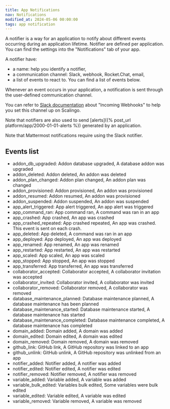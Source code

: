 ```yaml
---
title: App Notifications
nav: Notifications
modified_at: 2024-05-06 00:00:00
tags: app notification
---
```


A notifier is a way for an application to notify about different events occurring during an
application lifetime. Notifier are defined per application. You can find the settings into the
"Notifications" tab of your app.

A notifier have:
* a name: help you identify a notifier,
* a communication channel: Slack, webhook, Rocket.Chat, email,
* a list of events to react to. You can find a list of events below.

Whenever an event occurs in your application, a notification is sent through the user-defined
communication channel.

You can refer to [Slack
documentation](https://get.slack.help/hc/en-us/articles/115005265063-Incoming-WebHooks-for-Slack#set-up-incoming-webhooks)
about "Incoming Webhooks" to help you set this channel up on Scalingo.

Note that notifiers are also used to send [alerts]({% post_url platform/app/2000-01-01-alerts %})
generated by an application.

Note that Mattermost notifications require using the Slack notifier.

## Events list

* addon_db_upgraded: Addon database upgraded, A database addon was upgraded
* addon_deleted: Addon deleted, An addon was deleted
* addon_plan_changed: Addon plan changed, An addon plan was changed
* addon_provisioned: Addon provisioned, An addon was provisioned
* addon_resumed: Addon resumed, An addon was provisioned
* addon_suspended: Addon suspended, An addon was suspended
* app_alert_triggered: App alert triggered, An app alert was triggered
* app_command_ran: App command ran, A command was ran in an app
* app_crashed: App crashed, An app was crashed
* app_crashed_repeated: App crashed repeated, An app was crashed. This event is sent on each crash.
* app_deleted: App deleted, A command was ran in an app
* app_deployed: App deployed, An app was deployed
* app_renamed: App renamed, An app was renamed
* app_restarted: App restarted, An app was restarted
* app_scaled: App scaled, An app was scaled
* app_stopped: App stopped, An app was stopped
* app_transferred: App transferred, An app was transferred
* collaborator_accepted: Collaborator accepted, A collaborator invitation was accepted
* collaborator_invited: Collaborator invited, A collaborator was invited
* collaborator_removed: Collaborator removed, A collaborator was removed
* database_maintenance_planned: Database maintenance planned, A database maintenance has been planned
* database_maintenance_started: Database maintenance started, A database maintenance has started
* database_maintenance_completed: Database maintenance completed, A database maintenance has completed
* domain_added: Domain added, A domain was added
* domain_edited: Domain edited, A domain was edited
* domain_removed: Domain removed, A domain was removed
* github_link: GitHub link, A GitHub repository was linked to an app
* github_unlink: GitHub unlink, A GitHub repository was unlinked from an app
* notifier_added: Notifier added, A notifier was added
* notifier_edited: Notifier edited, A notifier was edited
* notifier_removed: Notifier removed, A notifier was removed
* variable_added: Variable added, A variable was added
* variable_bulk_edited: Variables bulk edited, Some variables were bulk edited
* variable_edited: Variable edited, A variable was edited
* variable_removed: Variable removed, A variable was removed
